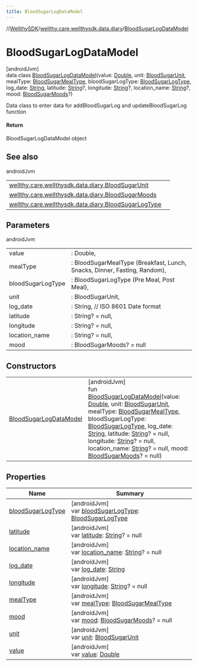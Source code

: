 ```yaml
---
title: BloodSugarLogDataModel
---
```

//[WellthySDK](../../../index.html)/[wellthy.care.wellthysdk.data.diary](../index.html)/[BloodSugarLogDataModel](index.html)



# BloodSugarLogDataModel



[androidJvm]\
data class [BloodSugarLogDataModel](index.html)(value: [Double](https://kotlinlang.org/api/latest/jvm/stdlib/kotlin/-double/index.html), unit: [BloodSugarUnit](../-blood-sugar-unit/index.html), mealType: [BloodSugarMealType](../-blood-sugar-meal-type/index.html), bloodSugarLogType: [BloodSugarLogType](../-blood-sugar-log-type/index.html), log_date: [String](https://kotlinlang.org/api/latest/jvm/stdlib/kotlin/-string/index.html), latitude: [String](https://kotlinlang.org/api/latest/jvm/stdlib/kotlin/-string/index.html)?, longitude: [String](https://kotlinlang.org/api/latest/jvm/stdlib/kotlin/-string/index.html)?, location_name: [String](https://kotlinlang.org/api/latest/jvm/stdlib/kotlin/-string/index.html)?, mood: [BloodSugarMoods](../-blood-sugar-moods/index.html)?)

Data class to enter data for addBloodSugarLog and updateBloodSugarLog function



#### Return



BloodSugarLogDataModel object



## See also


androidJvm

| | |
|---|---|
| [wellthy.care.wellthysdk.data.diary.BloodSugarUnit](../-blood-sugar-unit/index.html) |  |
| [wellthy.care.wellthysdk.data.diary.BloodSugarMoods](../-blood-sugar-moods/index.html) |  |
| [wellthy.care.wellthysdk.data.diary.BloodSugarLogType](../-blood-sugar-log-type/index.html) |  |



## Parameters


androidJvm

| | |
|---|---|
| value | : Double, |
| mealType | : BloodSugarMealType (Breakfast, Lunch, Snacks, Dinner, Fasting, Random), |
| bloodSugarLogType | : BloodSugarLogType (Pre Meal, Post Meal), |
| unit | : BloodSugarUnit, |
| log_date | : String, // ISO 8601 Date format |
| latitude | : String? = null, |
| longitude | : String? = null, |
| location_name | : String? = null, |
| mood | : BloodSugarMoods? = null |



## Constructors


| | |
|---|---|
| [BloodSugarLogDataModel](-blood-sugar-log-data-model.html) | [androidJvm]<br>fun [BloodSugarLogDataModel](-blood-sugar-log-data-model.html)(value: [Double](https://kotlinlang.org/api/latest/jvm/stdlib/kotlin/-double/index.html), unit: [BloodSugarUnit](../-blood-sugar-unit/index.html), mealType: [BloodSugarMealType](../-blood-sugar-meal-type/index.html), bloodSugarLogType: [BloodSugarLogType](../-blood-sugar-log-type/index.html), log_date: [String](https://kotlinlang.org/api/latest/jvm/stdlib/kotlin/-string/index.html), latitude: [String](https://kotlinlang.org/api/latest/jvm/stdlib/kotlin/-string/index.html)? = null, longitude: [String](https://kotlinlang.org/api/latest/jvm/stdlib/kotlin/-string/index.html)? = null, location_name: [String](https://kotlinlang.org/api/latest/jvm/stdlib/kotlin/-string/index.html)? = null, mood: [BloodSugarMoods](../-blood-sugar-moods/index.html)? = null) |


## Properties


| Name | Summary |
|---|---|
| [bloodSugarLogType](blood-sugar-log-type.html) | [androidJvm]<br>var [bloodSugarLogType](blood-sugar-log-type.html): [BloodSugarLogType](../-blood-sugar-log-type/index.html) |
| [latitude](latitude.html) | [androidJvm]<br>var [latitude](latitude.html): [String](https://kotlinlang.org/api/latest/jvm/stdlib/kotlin/-string/index.html)? = null |
| [location_name](location_name.html) | [androidJvm]<br>var [location_name](location_name.html): [String](https://kotlinlang.org/api/latest/jvm/stdlib/kotlin/-string/index.html)? = null |
| [log_date](log_date.html) | [androidJvm]<br>var [log_date](log_date.html): [String](https://kotlinlang.org/api/latest/jvm/stdlib/kotlin/-string/index.html) |
| [longitude](longitude.html) | [androidJvm]<br>var [longitude](longitude.html): [String](https://kotlinlang.org/api/latest/jvm/stdlib/kotlin/-string/index.html)? = null |
| [mealType](meal-type.html) | [androidJvm]<br>var [mealType](meal-type.html): [BloodSugarMealType](../-blood-sugar-meal-type/index.html) |
| [mood](mood.html) | [androidJvm]<br>var [mood](mood.html): [BloodSugarMoods](../-blood-sugar-moods/index.html)? = null |
| [unit](unit.html) | [androidJvm]<br>var [unit](unit.html): [BloodSugarUnit](../-blood-sugar-unit/index.html) |
| [value](value.html) | [androidJvm]<br>var [value](value.html): [Double](https://kotlinlang.org/api/latest/jvm/stdlib/kotlin/-double/index.html) |


